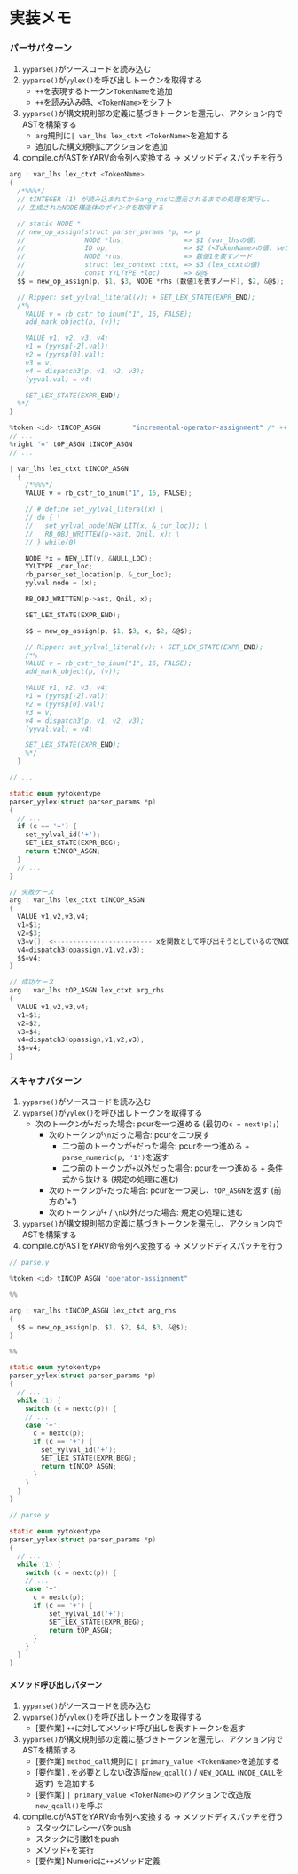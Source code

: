 # 実装メモ
### パーサパターン
1. `yyparse()`がソースコードを読み込む
2. `yyparse()`が`yylex()`を呼び出しトークンを取得する
    - `++`を表現するトークン`TokenName`を追加
    - `++`を読み込み時、`<TokenName>`をシフト
3. `yyparse()`が構文規則部の定義に基づきトークンを還元し、アクション内でASTを構築する
    - `arg`規則に`| var_lhs lex_ctxt <TokenName>`を追加する
    - 追加した構文規則にアクションを追加
4. compile.cがASTをYARV命令列へ変換する -> メソッドディスパッチを行う

```c
arg : var_lhs lex_ctxt <TokenName>
{
  /*%%%*/
  // tINTEGER (1) が読み込まれてからarg_rhsに還元されるまでの処理を実行し、
  // 生成されたNODE構造体のポインタを取得する

  // static NODE *
  // new_op_assign(struct parser_params *p, => p
  //               NODE *lhs,               => $1 (var_lhsの値)
  //               ID op,                   => $2 (<TokenName>の値: set_yylval_id('+');)
  //               NODE *rhs,               => 数値1を表すノード
  //               struct lex_context ctxt, => $3 (lex_ctxtの値)
  //               const YYLTYPE *loc)      => &@$
  $$ = new_op_assign(p, $1, $3, NODE *rhs (数値1を表すノード), $2, &@$);

  // Ripper: set_yylval_literal(v); + SET_LEX_STATE(EXPR_END);
  /*%
    VALUE v = rb_cstr_to_inum("1", 16, FALSE);
    add_mark_object(p, (v));

    VALUE v1, v2, v3, v4;
    v1 = (yyvsp[-2].val);
    v2 = (yyvsp[0].val);
    v3 = v;
    v4 = dispatch3(p, v1, v2, v3);
    (yyval.val) = v4;

    SET_LEX_STATE(EXPR_END);
  %*/
}
```

```c
%token <id> tINCOP_ASGN        "incremental-operator-assignment" /* ++ */
// ...
%right '=' tOP_ASGN tINCOP_ASGN
// ...

| var_lhs lex_ctxt tINCOP_ASGN
  {
    /*%%%*/
    VALUE v = rb_cstr_to_inum("1", 16, FALSE);

    // # define set_yylval_literal(x) \
    // do { \
    //   set_yylval_node(NEW_LIT(x, &_cur_loc)); \
    //   RB_OBJ_WRITTEN(p->ast, Qnil, x); \
    // } while(0)

    NODE *x = NEW_LIT(v, &NULL_LOC);
    YYLTYPE _cur_loc;
    rb_parser_set_location(p, &_cur_loc);
    yylval.node = (x);

    RB_OBJ_WRITTEN(p->ast, Qnil, x);

    SET_LEX_STATE(EXPR_END);

    $$ = new_op_assign(p, $1, $3, x, $2, &@$);

    // Ripper: set_yylval_literal(v); + SET_LEX_STATE(EXPR_END);
    /*%
    VALUE v = rb_cstr_to_inum("1", 16, FALSE);
    add_mark_object(p, (v));

    VALUE v1, v2, v3, v4;
    v1 = (yyvsp[-2].val);
    v2 = (yyvsp[0].val);
    v3 = v;
    v4 = dispatch3(p, v1, v2, v3);
    (yyval.val) = v4;

    SET_LEX_STATE(EXPR_END);
    %*/
  }

// ...

static enum yytokentype
parser_yylex(struct parser_params *p)
{
  // ...
  if (c == '+') {
    set_yylval_id('+');
    SET_LEX_STATE(EXPR_BEG);
    return tINCOP_ASGN;
  }
  // ...
}
```

```c
// 失敗ケース
arg : var_lhs lex_ctxt tINCOP_ASGN
{
  VALUE v1,v2,v3,v4;
  v1=$1;
  v2=$3;
  v3=v(); <------------------------- xを関数として呼び出そうとしているのでNODEを関数にする方法を探す
  v4=dispatch3(opassign,v1,v2,v3);
  $$=v4;
}

// 成功ケース
arg : var_lhs tOP_ASGN lex_ctxt arg_rhs
{
  VALUE v1,v2,v3,v4;
  v1=$1;
  v2=$2;
  v3=$4;
  v4=dispatch3(opassign,v1,v2,v3);
  $$=v4;
}
```

### スキャナパターン
1. `yyparse()`がソースコードを読み込む
2. `yyparse()`が`yylex()`を呼び出しトークンを取得する
    - 次のトークンが`+`だった場合: pcurを一つ進める (最初の`c = next(p);`)
      - 次のトークンが`\n`だった場合: pcurを二つ戻す
        - 二つ前のトークンが`+`だった場合: pcurを一つ進める + `parse_numeric(p, '1')`を返す
        - 二つ前のトークンが`+`以外だった場合: pcurを一つ進める + 条件式から抜ける (規定の処理に進む)
      - 次のトークンが`+`だった場合: pcurを一つ戻し、`tOP_ASGN`を返す (前方の'+')
      - 次のトークンが`+` / `\n`以外だった場合: 規定の処理に進む
3. `yyparse()`が構文規則部の定義に基づきトークンを還元し、アクション内でASTを構築する
4. compile.cがASTをYARV命令列へ変換する -> メソッドディスパッチを行う

```c
// parse.y

%token <id> tINCOP_ASGN "operator-assignment"

%%

arg : var_lhs tINCOP_ASGN lex_ctxt arg_rhs
{
  $$ = new_op_assign(p, $1, $2, $4, $3, &@$);
}

%%

static enum yytokentype
parser_yylex(struct parser_params *p)
{
  // ...
  while (1) {
    switch (c = nextc(p)) {
    // ...
    case '+':
      c = nextc(p);
      if (c == '+') {
        set_yylval_id('+');
        SET_LEX_STATE(EXPR_BEG);
        return tINCOP_ASGN;
      }
    }
  }
}
```

```c
// parse.y

static enum yytokentype
parser_yylex(struct parser_params *p)
{
  // ...
  while (1) {
    switch (c = nextc(p)) {
    // ...
    case '+':
      c = nextc(p);
      if (c == '+') {
          set_yylval_id('+');
          SET_LEX_STATE(EXPR_BEG);
          return tOP_ASGN;
      }
    }
  }
}
```

#### メソッド呼び出しパターン
1. `yyparse()`がソースコードを読み込む
2. `yyparse()`が`yylex()`を呼び出しトークンを取得する
    - [要作業] `++`に対してメソッド呼び出しを表すトークンを返す
3. `yyparse()`が構文規則部の定義に基づきトークンを還元し、アクション内でASTを構築する
    - [要作業] `method_call`規則に`| primary_value <TokenName>`を追加する
    - [要作業] `.`を必要としない改造版`new_qcall()` / `NEW_QCALL` (`NODE_CALL`を返す) を追加する
    - [要作業] `| primary_value <TokenName>`のアクションで改造版`new_qcall()`を呼ぶ
4. compile.cがASTをYARV命令列へ変換する -> メソッドディスパッチを行う
    - スタックにレシーバをpush
    - スタックに引数1をpush
    - メソッド`+`を実行
    - [要作業] Numericに`++`メソッド定義
